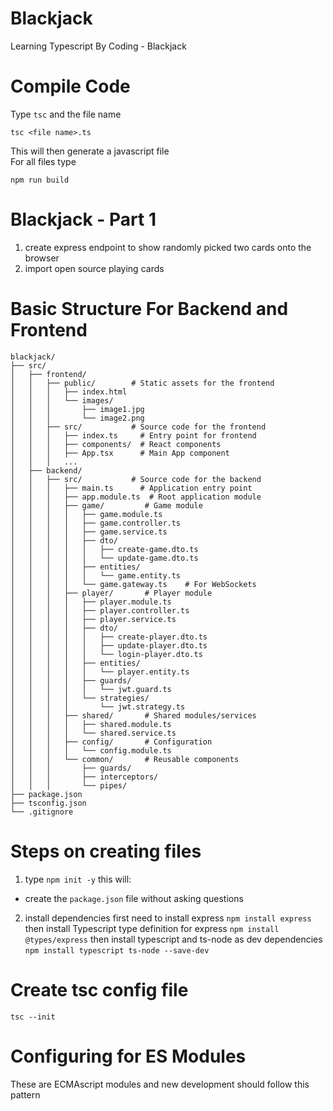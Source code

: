 # Blackjack
Learning Typescript By Coding - Blackjack

# Compile Code
Type `tsc` and the file name
```
tsc <file name>.ts
```
This will then generate a javascript file  
For all files type
```
npm run build
```

# Blackjack - Part 1
1. create express endpoint to show randomly picked two cards onto the browser
2. import open source playing cards

# Basic Structure For Backend and Frontend
```
blackjack/
├── src/
│   ├── frontend/
│   │   ├── public/        # Static assets for the frontend
│   │   │   ├── index.html
│   │   │   └── images/
│   │   │       ├── image1.jpg
│   │   │       └── image2.png
│   │   ├── src/           # Source code for the frontend
│   │   │   ├── index.ts     # Entry point for frontend
│   │   │   ├── components/  # React components
│   │   │   ├── App.tsx      # Main App component
│   │   │   ...
│   ├── backend/
│   │   ├── src/           # Source code for the backend
│   │   │   ├── main.ts      # Application entry point
│   │   │   ├── app.module.ts  # Root application module
│   │   │   ├── game/         # Game module
│   │   │   │   ├── game.module.ts
│   │   │   │   ├── game.controller.ts
│   │   │   │   ├── game.service.ts
│   │   │   │   ├── dto/
│   │   │   │   │   ├── create-game.dto.ts
│   │   │   │   │   └── update-game.dto.ts
│   │   │   │   ├── entities/
│   │   │   │   │   └── game.entity.ts
│   │   │   │   └── game.gateway.ts    # For WebSockets
│   │   │   ├── player/       # Player module
│   │   │   │   ├── player.module.ts
│   │   │   │   ├── player.controller.ts
│   │   │   │   ├── player.service.ts
│   │   │   │   ├── dto/
│   │   │   │   │   ├── create-player.dto.ts
│   │   │   │   │   ├── update-player.dto.ts
│   │   │   │   │   └── login-player.dto.ts
│   │   │   │   ├── entities/
│   │   │   │   │   └── player.entity.ts
│   │   │   │   ├── guards/
│   │   │   │   │   └── jwt.guard.ts
│   │   │   │   └── strategies/
│   │   │   │       └── jwt.strategy.ts
│   │   │   ├── shared/       # Shared modules/services
│   │   │   │   ├── shared.module.ts
│   │   │   │   └── shared.service.ts
│   │   │   ├── config/       # Configuration
│   │   │   │   └── config.module.ts
│   │   │   └── common/       # Reusable components
│   │   │       ├── guards/
│   │   │       ├── interceptors/
│   │   │       └── pipes/
├── package.json
├── tsconfig.json
└── .gitignore 
```

# Steps on creating files
1. type `npm init -y` this will:
* create the `package.json` file without asking questions
2. install dependencies
first need to install express
`npm install express`
then install Typescript type definition for express
`npm install @types/express`
then install typescript and ts-node as dev dependencies
`npm install typescript ts-node --save-dev`

# Create tsc config file
```
tsc --init
```

# Configuring for ES Modules
These are ECMAscript modules and new development should follow this pattern